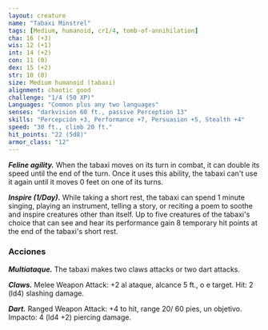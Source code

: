 ```yaml
---
layout: creature
name: "Tabaxi Minstrel"
tags: [Medium, humanoid, cr1/4, tomb-of-annihilation]
cha: 16 (+3)
wis: 12 (+1)
int: 14 (+2)
con: 11 (0)
dex: 15 (+2)
str: 10 (0)
size: Medium humanoid (tabaxi)
alignment: chaotic good
challenge: "1/4 (50 XP)"
Languages: "Common plus any two languages"
senses: "darkvision 60 ft., passive Perception 13"
skills: "Percepción +3, Performance +7, Persuasion +5, Stealth +4"
speed: "30 ft., climb 20 ft."
hit_points: "22 (5d8)"
armor_class: "12"
---
```


***Feline agility.*** When the tabaxi moves on its turn in combat, it can double its speed until the end of the turn. Once it uses this ability, the tabaxi can't use it again until it moves 0 feet on one of its turns.

***Inspire (1/Day).*** While taking a short rest, the tabaxi can spend 1 minute singing, playing an instrument, telling a story, or reciting a poem to soothe and inspire creatures other than itself. Up to five creatures of the tabaxi's choice that can see and hear its performance gain 8 temporary hit points at the end of the tabaxi's short rest.

### Acciones

***Multiataque.*** The tabaxi makes two claws attacks or two dart attacks.

***Claws.*** Melee Weapon Attack: +2 al ataque, alcance 5 ft., o e target. Hit: 2 (ld4) slashing damage.

***Dart.*** Ranged Weapon Attack: +4 to hit, range 20/ 60 pies, un objetivo. Impacto: 4 (ld4 +2) piercing damage.